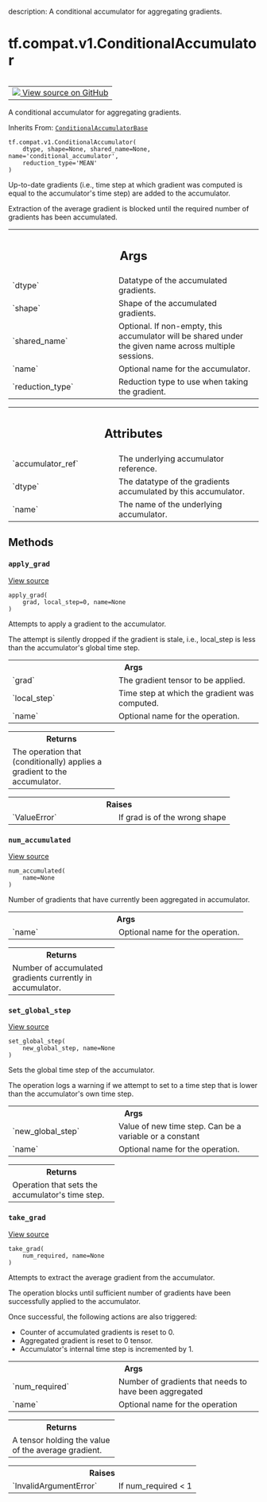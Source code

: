 description: A conditional accumulator for aggregating gradients.

<div itemscope itemtype="http://developers.google.com/ReferenceObject">
<meta itemprop="name" content="tf.compat.v1.ConditionalAccumulator" />
<meta itemprop="path" content="Stable" />
<meta itemprop="property" content="__init__"/>
<meta itemprop="property" content="apply_grad"/>
<meta itemprop="property" content="num_accumulated"/>
<meta itemprop="property" content="set_global_step"/>
<meta itemprop="property" content="take_grad"/>
</div>

# tf.compat.v1.ConditionalAccumulator

<!-- Insert buttons and diff -->

<table class="tfo-notebook-buttons tfo-api nocontent" align="left">
<td>
  <a target="_blank" href="https://github.com/tensorflow/tensorflow/blob/r2.3/tensorflow/python/ops/data_flow_ops.py#L1320-L1407">
    <img src="https://www.tensorflow.org/images/GitHub-Mark-32px.png" />
    View source on GitHub
  </a>
</td>
</table>



A conditional accumulator for aggregating gradients.

Inherits From: [`ConditionalAccumulatorBase`](../../../tf/compat/v1/ConditionalAccumulatorBase.md)

<pre class="devsite-click-to-copy prettyprint lang-py tfo-signature-link">
<code>tf.compat.v1.ConditionalAccumulator(
    dtype, shape=None, shared_name=None, name='conditional_accumulator',
    reduction_type='MEAN'
)
</code></pre>



<!-- Placeholder for "Used in" -->

Up-to-date gradients (i.e., time step at which gradient was computed is
equal to the accumulator's time step) are added to the accumulator.

Extraction of the average gradient is blocked until the required number of
gradients has been accumulated.

<!-- Tabular view -->
 <table class="responsive fixed orange">
<colgroup><col width="214px"><col></colgroup>
<tr><th colspan="2"><h2 class="add-link">Args</h2></th></tr>

<tr>
<td>
`dtype`
</td>
<td>
Datatype of the accumulated gradients.
</td>
</tr><tr>
<td>
`shape`
</td>
<td>
Shape of the accumulated gradients.
</td>
</tr><tr>
<td>
`shared_name`
</td>
<td>
Optional. If non-empty, this accumulator will be shared under
the given name across multiple sessions.
</td>
</tr><tr>
<td>
`name`
</td>
<td>
Optional name for the accumulator.
</td>
</tr><tr>
<td>
`reduction_type`
</td>
<td>
Reduction type to use when taking the gradient.
</td>
</tr>
</table>





<!-- Tabular view -->
 <table class="responsive fixed orange">
<colgroup><col width="214px"><col></colgroup>
<tr><th colspan="2"><h2 class="add-link">Attributes</h2></th></tr>

<tr>
<td>
`accumulator_ref`
</td>
<td>
The underlying accumulator reference.
</td>
</tr><tr>
<td>
`dtype`
</td>
<td>
The datatype of the gradients accumulated by this accumulator.
</td>
</tr><tr>
<td>
`name`
</td>
<td>
The name of the underlying accumulator.
</td>
</tr>
</table>



## Methods

<h3 id="apply_grad"><code>apply_grad</code></h3>

<a target="_blank" href="https://github.com/tensorflow/tensorflow/blob/r2.3/tensorflow/python/ops/data_flow_ops.py#L1358-L1380">View source</a>

<pre class="devsite-click-to-copy prettyprint lang-py tfo-signature-link">
<code>apply_grad(
    grad, local_step=0, name=None
)
</code></pre>

Attempts to apply a gradient to the accumulator.

The attempt is silently dropped if the gradient is stale, i.e., local_step
is less than the accumulator's global time step.

<!-- Tabular view -->
 <table class="responsive fixed orange">
<colgroup><col width="214px"><col></colgroup>
<tr><th colspan="2">Args</th></tr>

<tr>
<td>
`grad`
</td>
<td>
The gradient tensor to be applied.
</td>
</tr><tr>
<td>
`local_step`
</td>
<td>
Time step at which the gradient was computed.
</td>
</tr><tr>
<td>
`name`
</td>
<td>
Optional name for the operation.
</td>
</tr>
</table>



<!-- Tabular view -->
 <table class="responsive fixed orange">
<colgroup><col width="214px"><col></colgroup>
<tr><th colspan="2">Returns</th></tr>
<tr class="alt">
<td colspan="2">
The operation that (conditionally) applies a gradient to the accumulator.
</td>
</tr>

</table>



<!-- Tabular view -->
 <table class="responsive fixed orange">
<colgroup><col width="214px"><col></colgroup>
<tr><th colspan="2">Raises</th></tr>

<tr>
<td>
`ValueError`
</td>
<td>
If grad is of the wrong shape
</td>
</tr>
</table>



<h3 id="num_accumulated"><code>num_accumulated</code></h3>

<a target="_blank" href="https://github.com/tensorflow/tensorflow/blob/r2.3/tensorflow/python/ops/data_flow_ops.py#L1285-L1298">View source</a>

<pre class="devsite-click-to-copy prettyprint lang-py tfo-signature-link">
<code>num_accumulated(
    name=None
)
</code></pre>

Number of gradients that have currently been aggregated in accumulator.


<!-- Tabular view -->
 <table class="responsive fixed orange">
<colgroup><col width="214px"><col></colgroup>
<tr><th colspan="2">Args</th></tr>

<tr>
<td>
`name`
</td>
<td>
Optional name for the operation.
</td>
</tr>
</table>



<!-- Tabular view -->
 <table class="responsive fixed orange">
<colgroup><col width="214px"><col></colgroup>
<tr><th colspan="2">Returns</th></tr>
<tr class="alt">
<td colspan="2">
Number of accumulated gradients currently in accumulator.
</td>
</tr>

</table>



<h3 id="set_global_step"><code>set_global_step</code></h3>

<a target="_blank" href="https://github.com/tensorflow/tensorflow/blob/r2.3/tensorflow/python/ops/data_flow_ops.py#L1300-L1316">View source</a>

<pre class="devsite-click-to-copy prettyprint lang-py tfo-signature-link">
<code>set_global_step(
    new_global_step, name=None
)
</code></pre>

Sets the global time step of the accumulator.

The operation logs a warning if we attempt to set to a time step that is
lower than the accumulator's own time step.

<!-- Tabular view -->
 <table class="responsive fixed orange">
<colgroup><col width="214px"><col></colgroup>
<tr><th colspan="2">Args</th></tr>

<tr>
<td>
`new_global_step`
</td>
<td>
Value of new time step. Can be a variable or a constant
</td>
</tr><tr>
<td>
`name`
</td>
<td>
Optional name for the operation.
</td>
</tr>
</table>



<!-- Tabular view -->
 <table class="responsive fixed orange">
<colgroup><col width="214px"><col></colgroup>
<tr><th colspan="2">Returns</th></tr>
<tr class="alt">
<td colspan="2">
Operation that sets the accumulator's time step.
</td>
</tr>

</table>



<h3 id="take_grad"><code>take_grad</code></h3>

<a target="_blank" href="https://github.com/tensorflow/tensorflow/blob/r2.3/tensorflow/python/ops/data_flow_ops.py#L1382-L1407">View source</a>

<pre class="devsite-click-to-copy prettyprint lang-py tfo-signature-link">
<code>take_grad(
    num_required, name=None
)
</code></pre>

Attempts to extract the average gradient from the accumulator.

The operation blocks until sufficient number of gradients have been
successfully applied to the accumulator.

Once successful, the following actions are also triggered:

- Counter of accumulated gradients is reset to 0.
- Aggregated gradient is reset to 0 tensor.
- Accumulator's internal time step is incremented by 1.

<!-- Tabular view -->
 <table class="responsive fixed orange">
<colgroup><col width="214px"><col></colgroup>
<tr><th colspan="2">Args</th></tr>

<tr>
<td>
`num_required`
</td>
<td>
Number of gradients that needs to have been aggregated
</td>
</tr><tr>
<td>
`name`
</td>
<td>
Optional name for the operation
</td>
</tr>
</table>



<!-- Tabular view -->
 <table class="responsive fixed orange">
<colgroup><col width="214px"><col></colgroup>
<tr><th colspan="2">Returns</th></tr>
<tr class="alt">
<td colspan="2">
A tensor holding the value of the average gradient.
</td>
</tr>

</table>



<!-- Tabular view -->
 <table class="responsive fixed orange">
<colgroup><col width="214px"><col></colgroup>
<tr><th colspan="2">Raises</th></tr>

<tr>
<td>
`InvalidArgumentError`
</td>
<td>
If num_required < 1
</td>
</tr>
</table>





